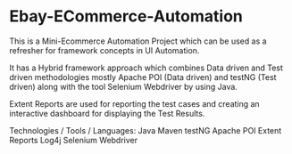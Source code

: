 # Ebay-ECommerce-Automation
This is a Mini-Ecommerce Automation Project which can be used as a refresher for framework concepts in UI Automation.

It has a Hybrid framework approach which combines Data driven and Test driven methodologies mostly Apache POI (Data driven) and testNG (Test driven) along with the tool Selenium Webdriver by using Java.

Extent Reports are used for reporting the test cases and creating an interactive dashboard for displaying the Test Results.


Technologies / Tools / Languages:
Java 
Maven 
testNG
Apache POI
Extent Reports
Log4j 
Selenium Webdriver

